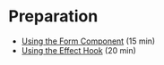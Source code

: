 # Preparation

- [Using the Form Component](https://react.dev/reference/react-dom/components/form) (15 min)
- [Using the Effect Hook](https://react.dev/reference/react/useEffect) (20 min)
